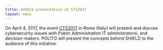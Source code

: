 ```yaml
---
title: SHIELD presentation at CTS2017
layout: news
---
```


On April 4, 2017, the event [CTS2017][1] in Rome (Italy) will present and
discuss cybersecurity issues with Public Administration IT administratorsi,
and decision-makers. POLITO will present the concepts behind SHIELD to the
audience of this initiative.

[1]: http://www.csipiemonte.it/web/it/comunicazione/iniziative-ed-eventi/1245-cyber-security
